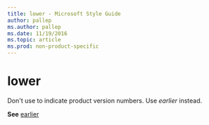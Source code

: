 ```yaml
---
title: lower - Microsoft Style Guide
author: pallep
ms.author: pallep
ms.date: 11/19/2016
ms.topic: article
ms.prod: non-product-specific
---
```


# lower

Don't use to indicate product version numbers. Use *earlier* instead.

**See** [earlier](/style-guide/a-z-word-list-term-collections/e/earlier)
